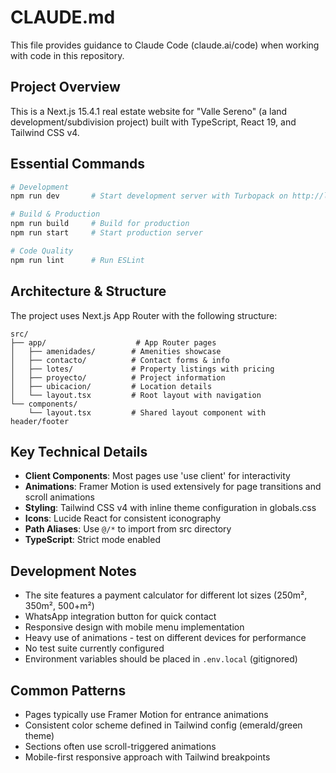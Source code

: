 # CLAUDE.md

This file provides guidance to Claude Code (claude.ai/code) when working with code in this repository.

## Project Overview
This is a Next.js 15.4.1 real estate website for "Valle Sereno" (a land development/subdivision project) built with TypeScript, React 19, and Tailwind CSS v4.

## Essential Commands
```bash
# Development
npm run dev       # Start development server with Turbopack on http://localhost:3000

# Build & Production
npm run build     # Build for production
npm run start     # Start production server

# Code Quality
npm run lint      # Run ESLint
```

## Architecture & Structure
The project uses Next.js App Router with the following structure:

```
src/
├── app/                    # App Router pages
│   ├── amenidades/        # Amenities showcase
│   ├── contacto/          # Contact forms & info
│   ├── lotes/             # Property listings with pricing
│   ├── proyecto/          # Project information
│   ├── ubicacion/         # Location details
│   └── layout.tsx         # Root layout with navigation
└── components/
    └── layout.tsx         # Shared layout component with header/footer
```

## Key Technical Details
- **Client Components**: Most pages use 'use client' for interactivity
- **Animations**: Framer Motion is used extensively for page transitions and scroll animations
- **Styling**: Tailwind CSS v4 with inline theme configuration in globals.css
- **Icons**: Lucide React for consistent iconography
- **Path Aliases**: Use `@/*` to import from src directory
- **TypeScript**: Strict mode enabled

## Development Notes
- The site features a payment calculator for different lot sizes (250m², 350m², 500+m²)
- WhatsApp integration button for quick contact
- Responsive design with mobile menu implementation
- Heavy use of animations - test on different devices for performance
- No test suite currently configured
- Environment variables should be placed in `.env.local` (gitignored)

## Common Patterns
- Pages typically use Framer Motion for entrance animations
- Consistent color scheme defined in Tailwind config (emerald/green theme)
- Sections often use scroll-triggered animations
- Mobile-first responsive approach with Tailwind breakpoints